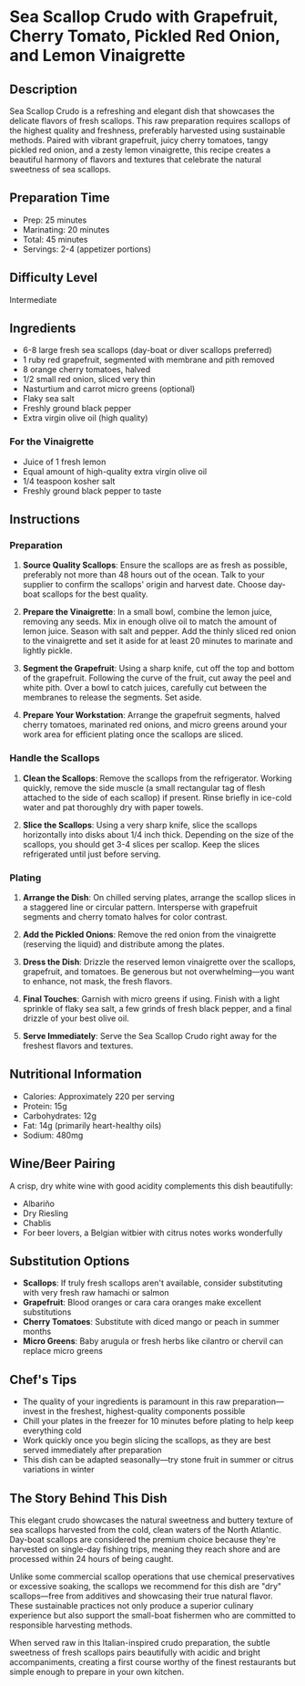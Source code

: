 # Sea Scallop Crudo with Grapefruit, Cherry Tomato, Pickled Red Onion, and Lemon Vinaigrette

## Description
Sea Scallop Crudo is a refreshing and elegant dish that showcases the delicate flavors of fresh scallops. This raw preparation requires scallops of the highest quality and freshness, preferably harvested using sustainable methods. Paired with vibrant grapefruit, juicy cherry tomatoes, tangy pickled red onion, and a zesty lemon vinaigrette, this recipe creates a beautiful harmony of flavors and textures that celebrate the natural sweetness of sea scallops.

## Preparation Time
- Prep: 25 minutes
- Marinating: 20 minutes
- Total: 45 minutes
- Servings: 2-4 (appetizer portions)

## Difficulty Level
Intermediate

## Ingredients
- 6-8 large fresh sea scallops (day-boat or diver scallops preferred)
- 1 ruby red grapefruit, segmented with membrane and pith removed
- 8 orange cherry tomatoes, halved
- 1/2 small red onion, sliced very thin
- Nasturtium and carrot micro greens (optional)
- Flaky sea salt
- Freshly ground black pepper
- Extra virgin olive oil (high quality)

### For the Vinaigrette
- Juice of 1 fresh lemon
- Equal amount of high-quality extra virgin olive oil
- 1/4 teaspoon kosher salt
- Freshly ground black pepper to taste

## Instructions

### Preparation
1. **Source Quality Scallops**: Ensure the scallops are as fresh as possible, preferably not more than 48 hours out of the ocean. Talk to your supplier to confirm the scallops' origin and harvest date. Choose day-boat scallops for the best quality.

2. **Prepare the Vinaigrette**: In a small bowl, combine the lemon juice, removing any seeds. Mix in enough olive oil to match the amount of lemon juice. Season with salt and pepper. Add the thinly sliced red onion to the vinaigrette and set it aside for at least 20 minutes to marinate and lightly pickle.

3. **Segment the Grapefruit**: Using a sharp knife, cut off the top and bottom of the grapefruit. Following the curve of the fruit, cut away the peel and white pith. Over a bowl to catch juices, carefully cut between the membranes to release the segments. Set aside.

4. **Prepare Your Workstation**: Arrange the grapefruit segments, halved cherry tomatoes, marinated red onions, and micro greens around your work area for efficient plating once the scallops are sliced.

### Handle the Scallops
1. **Clean the Scallops**: Remove the scallops from the refrigerator. Working quickly, remove the side muscle (a small rectangular tag of flesh attached to the side of each scallop) if present. Rinse briefly in ice-cold water and pat thoroughly dry with paper towels.

2. **Slice the Scallops**: Using a very sharp knife, slice the scallops horizontally into disks about 1/4 inch thick. Depending on the size of the scallops, you should get 3-4 slices per scallop. Keep the slices refrigerated until just before serving.

### Plating
1. **Arrange the Dish**: On chilled serving plates, arrange the scallop slices in a staggered line or circular pattern. Intersperse with grapefruit segments and cherry tomato halves for color contrast.

2. **Add the Pickled Onions**: Remove the red onion from the vinaigrette (reserving the liquid) and distribute among the plates.

3. **Dress the Dish**: Drizzle the reserved lemon vinaigrette over the scallops, grapefruit, and tomatoes. Be generous but not overwhelming—you want to enhance, not mask, the fresh flavors.

4. **Final Touches**: Garnish with micro greens if using. Finish with a light sprinkle of flaky sea salt, a few grinds of fresh black pepper, and a final drizzle of your best olive oil.

5. **Serve Immediately**: Serve the Sea Scallop Crudo right away for the freshest flavors and textures.

## Nutritional Information
- Calories: Approximately 220 per serving
- Protein: 15g
- Carbohydrates: 12g
- Fat: 14g (primarily heart-healthy oils)
- Sodium: 480mg

## Wine/Beer Pairing
A crisp, dry white wine with good acidity complements this dish beautifully:
- Albariño
- Dry Riesling
- Chablis
- For beer lovers, a Belgian witbier with citrus notes works wonderfully

## Substitution Options
- **Scallops**: If truly fresh scallops aren't available, consider substituting with very fresh raw hamachi or salmon
- **Grapefruit**: Blood oranges or cara cara oranges make excellent substitutions
- **Cherry Tomatoes**: Substitute with diced mango or peach in summer months
- **Micro Greens**: Baby arugula or fresh herbs like cilantro or chervil can replace micro greens

## Chef's Tips
- The quality of your ingredients is paramount in this raw preparation—invest in the freshest, highest-quality components possible
- Chill your plates in the freezer for 10 minutes before plating to help keep everything cold
- Work quickly once you begin slicing the scallops, as they are best served immediately after preparation
- This dish can be adapted seasonally—try stone fruit in summer or citrus variations in winter

## The Story Behind This Dish
This elegant crudo showcases the natural sweetness and buttery texture of sea scallops harvested from the cold, clean waters of the North Atlantic. Day-boat scallops are considered the premium choice because they're harvested on single-day fishing trips, meaning they reach shore and are processed within 24 hours of being caught.

Unlike some commercial scallop operations that use chemical preservatives or excessive soaking, the scallops we recommend for this dish are "dry" scallops—free from additives and showcasing their true natural flavor. These sustainable practices not only produce a superior culinary experience but also support the small-boat fishermen who are committed to responsible harvesting methods.

When served raw in this Italian-inspired crudo preparation, the subtle sweetness of fresh scallops pairs beautifully with acidic and bright accompaniments, creating a first course worthy of the finest restaurants but simple enough to prepare in your own kitchen.
